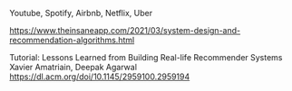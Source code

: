 
Youtube, Spotify, Airbnb, Netflix, Uber

https://www.theinsaneapp.com/2021/03/system-design-and-recommendation-algorithms.html

Tutorial: Lessons Learned from Building Real-life Recommender Systems
Xavier Amatriain, Deepak Agarwal
https://dl.acm.org/doi/10.1145/2959100.2959194
